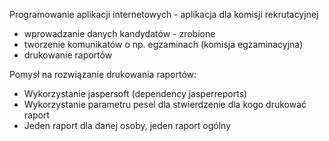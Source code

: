 Programowanie aplikacji internetowych - aplikacja dla komisji rekrutacyjnej

- wprowadzanie danych kandydatów - zrobione
- tworzenie komunikatów o np. egzaminach (komisja egzaminacyjna)
- drukowanie raportów

Pomysł na rozwiązanie drukowania raportów:
- Wykorzystanie jaspersoft (dependency jasperreports)
- Wykorzystanie parametru pesel dla stwierdzenie dla kogo drukować raport
- Jeden raport dla danej osoby, jeden raport ogólny
